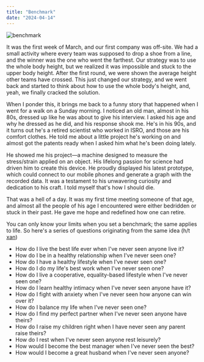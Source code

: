 ```yaml
---
title: "Benchmark"
date: "2024-04-14"
---
```


![benchmark](/benchmark.png)

It was the first week of March, and our first company was off-site. We had a small activity where every team was supposed to drop a shoe from a line, and the winner was the one who went the farthest. Our strategy was to use the whole body height, but we realized it was impossible and stuck to the upper body height. After the first round, we were shown the average height other teams have crossed. This just changed our strategy, and we went back and started to think about how to use the whole body's height, and, yeah, we finally cracked the solution.

When I ponder this, it brings me back to a funny story that happened when I went for a walk on a Sunday morning. I noticed an old man, almost in his 80s, dressed up like he was about to give his interview. I asked his age and why he dressed as he did, and his response shook me. He's in his 90s, and it turns out he's a retired scientist who worked in ISRO, and those are his comfort clothes. He told me about a little project he's working on and almost got the patents ready when I asked him what he's been doing lately.

He showed me his project—a machine designed to measure the stress/strain applied on an object. His lifelong passion for science had driven him to create this device. He proudly displayed his latest prototype, which could connect to our mobile phones and generate a graph with the recorded data. It was a testament to his unwavering curiosity and dedication to his craft. I told myself that's how I should die.

That was a hell of a day. It was my first time meeting someone of that age, and almost all the people of his age I encountered were either bedridden or stuck in their past. He gave me hope and redefined how one can retire.

You can only know your limits when you set a benchmark; the same applies to life. So here's a series of questions originating from the same idea (h/t [xan](https://abstractxan.xyz/site/living_the_life_i_havent_seen))

- How do I live the best life ever when I've never seen anyone live it?
- How do I be in a healthy relationship when I've never seen one?
- How do I have a healthy lifestyle when I've never seen one?
- How do I do my life's best work when I've never seen one?
- How do I live a cooperative, equality-based lifestyle when I've never seen one?
- How do I learn healthy intimacy when I've never seen anyone have it?
- How do I fight with anxiety when I've never seen how anyone can win over it?
- How do I balance my life when I've never seen one?
- How do I find my perfect partner when I've never seen anyone have theirs?
- How do I raise my children right when I have never seen any parent raise theirs?
- How do I rest when I've never seen anyone rest leisurely?
- How would I become the best manager when I've never seen the best?
- How would I become a great husband when I've never seen anyone?
